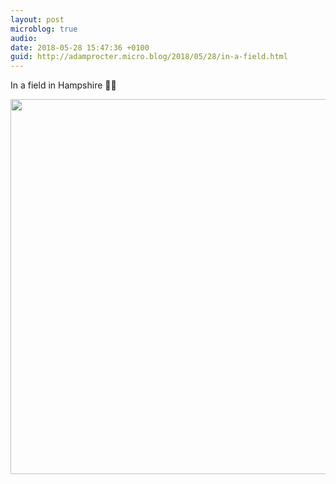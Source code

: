 ```yaml
---
layout: post
microblog: true
audio: 
date: 2018-05-28 15:47:36 +0100
guid: http://adamprocter.micro.blog/2018/05/28/in-a-field.html
---
```

In a field in Hampshire 🚶‍♂️ 

<img src="http://discursive.adamprocter.co.uk/uploads/2018/d76ccb4cc0.jpg" width="600" height="600" />
